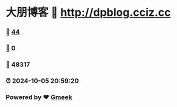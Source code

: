 # 大朋博客 :link: http://dpblog.cciz.cc 
### :page_facing_up: [44](http://dpblog.cciz.cc/tag.html) 
### :speech_balloon: 0 
### :hibiscus: 48317 
### :alarm_clock: 2024-10-05 20:59:20 
### Powered by :heart: [Gmeek](https://github.com/Meekdai/Gmeek)
